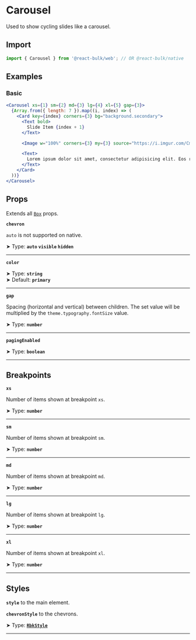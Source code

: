 # Carousel

Used to show cycling slides like a carousel.


## Import

```jsx
import { Carousel } from '@react-bulk/web'; // OR @react-bulk/native
```

## Examples

### Basic

```jsx live
<Carousel xs={1} sm={2} md={3} lg={4} xl={5} gap={3}>
  {Array.from({ length: 7 }).map((i, index) => (
    <Card key={index} corners={3} bg="background.secondary">
      <Text bold>
        Slide Item {index + 1}
      </Text>

      <Image w="100%" corners={3} my={3} source="https://i.imgur.com/CmPhDqA.png" />

      <Text>
        Lorem ipsum dolor sit amet, consectetur adipisicing elit. Eos recusandae suscipit velit voluptate.
      </Text>
    </Card>
  ))}
</Carousel>
```

## Props

Extends all [`Box`](/docs/components/box#props) props.

**`chevron`**

`auto` is not supported on native.

➤ Type: **`auto` `visible` `hidden`** <br/>

---

**`color`**

➤ Type: **`string`** <br/>
➤ Default: **`primary`**

---

**`gap`**

Spacing (horizontal and vertical) between children. The set value will be multiplied by the `theme.typography.fontSize` value.

➤ Type: **`number`** <br/>

---

**`pagingEnabled`**

➤ Type: **`boolean`** <br/>

---

## Breakpoints

**`xs`**

Number of items shown at breakpoint `xs`.

➤ Type: **`number`** <br/>

---

**`sm`**

Number of items shown at breakpoint `sm`.

➤ Type: **`number`** <br/>

---

**`md`**

Number of items shown at breakpoint `md`.

➤ Type: **`number`** <br/>

---

**`lg`**

Number of items shown at breakpoint `lg`.

➤ Type: **`number`** <br/>

---

**`xl`**

Number of items shown at breakpoint `xl`.

➤ Type: **`number`** <br/>

---

## Styles

**`style`** to the main element.

**`chevronStyle`** to the chevrons.

➤ Type: **[`RbkStyle`](/docs/type-reference/rbk-style)** <br/>

---
